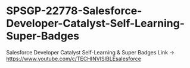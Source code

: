 # SPSGP-22778-Salesforce-Developer-Catalyst-Self-Learning-Super-Badges
Salesforce Developer Catalyst Self-Learning &amp; Super Badges
Link -> https://www.youtube.com/c/TECHINVISIBLEsalesforce

